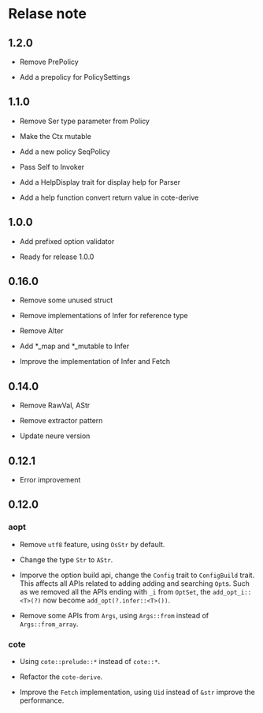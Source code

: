 
# Relase note

## 1.2.0

- Remove PrePolicy

- Add a prepolicy for PolicySettings

## 1.1.0

- Remove Ser type parameter from Policy

- Make the Ctx mutable

- Add a new policy SeqPolicy

- Pass Self to Invoker

- Add a HelpDisplay trait for display help for Parser

- Add a help function convert return value in cote-derive

## 1.0.0

- Add prefixed option validator

- Ready for release 1.0.0

## 0.16.0

- Remove some unused struct

- Remove implementations of Infer for reference type

- Remove Alter

- Add *_map and *_mutable to Infer

- Improve the implementation of Infer and Fetch

## 0.14.0

- Remove RawVal, AStr

- Remove extractor pattern

- Update neure version

## 0.12.1

- Error improvement

## 0.12.0

### aopt

- Remove `utf8` feature, using `OsStr` by default. 

- Change the type `Str` to `AStr`.

- Imporve the option build api, change the `Config` trait to `ConfigBuild` trait.
This affects all APIs related to adding adding and searching `Opt`s.
Such as we removed all the APIs ending with `_i` from `OptSet`, the `add_opt_i::<T>(?)` now become `add_opt(?.infer::<T>())`.

- Remove some APIs from `Args`, using `Args::from` instead of `Args::from_array`.

### cote

- Using `cote::prelude::*` instead of `cote::*`.

- Refactor the `cote-derive`.

- Improve the `Fetch` implementation, using `Uid` instead of `&str` improve the performance.